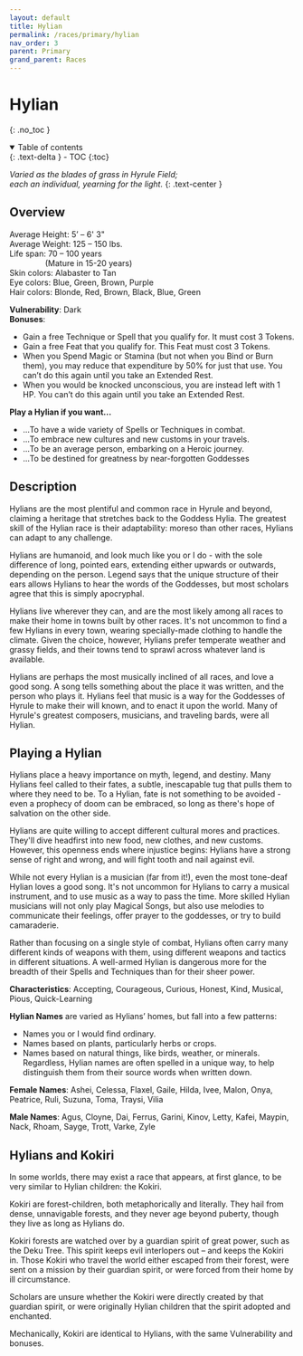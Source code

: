 ```yaml
---
layout: default
title: Hylian
permalink: /races/primary/hylian
nav_order: 3
parent: Primary
grand_parent: Races
---
```


# Hylian
{: .no_toc }

<details open markdown="block">
  <summary>
    Table of contents
  </summary>
  {: .text-delta }
- TOC
{:toc}
</details>

*Varied as the blades of grass in Hyrule Field;*  
*each an individual, yearning for the light.*
{: .text-center }

## Overview

Average Height: 5’ – 6' 3"  
Average Weight: 125 – 150 lbs.  
Life span: 70 – 100 years  
&nbsp;&nbsp;&nbsp;&nbsp;&nbsp;&nbsp;&nbsp;&nbsp;&nbsp;&nbsp;&nbsp;&nbsp;&nbsp;&nbsp;&nbsp;&nbsp;(Mature in 15-20 years)  
Skin colors: Alabaster to Tan  
Eye colors: Blue, Green, Brown, Purple  
Hair colors: Blonde, Red, Brown, Black, Blue, Green

**Vulnerability**: Dark  
**Bonuses**:
- Gain a free Technique or Spell that you qualify for. It must cost 3 Tokens.
- Gain a free Feat that you qualify for. This Feat must cost 3 Tokens. 
- When you Spend Magic or Stamina (but not when you Bind or Burn them), you may reduce that expenditure by 50% for just that use. You can’t do this again until you take an Extended Rest.
- When you would be knocked unconscious, you are instead left with 1 HP. You can’t do this again until you take an Extended Rest.

**Play a Hylian if you want...**
- ...To have a wide variety of Spells or Techniques in combat.
- ...To embrace new cultures and new customs in your travels.
- ...To be an average person, embarking on a Heroic journey.
- ...To be destined for greatness by near-forgotten Goddesses

## Description

Hylians are the most plentiful and common race in Hyrule and beyond, claiming a heritage that stretches back to the Goddess Hylia. The greatest skill of the Hylian race is their adaptability: moreso than other races, Hylians can adapt to any challenge.

Hylians are humanoid, and look much like you or I do - with the sole difference of long, pointed ears, extending either upwards or outwards, depending on the person. Legend says that the unique structure of their ears allows Hylians to hear the words of the Goddesses, but most scholars agree that this is simply apocryphal.

Hylians live wherever they can, and are the most likely among all races to make their home in towns built by other races. It's not uncommon to find a few Hylians in every town, wearing specially-made clothing to handle the climate. Given the choice, however, Hylians prefer temperate weather and grassy fields, and their towns tend to sprawl across whatever land is available.

Hylians are perhaps the most musically inclined of all races, and love a good song. A song tells something about the place it was written, and the person who plays it. Hylians feel that music is a way for the Goddesses of Hyrule to make their will known, and to enact it upon the world. Many of Hyrule's greatest composers, musicians, and traveling bards, were all Hylian.

## Playing a Hylian

Hylians place a heavy importance on myth, legend, and destiny. Many Hylians feel called to their fates, a subtle, inescapable tug that pulls them to where they need to be. To a Hylian, fate is not something to be avoided - even a prophecy of doom can be embraced, so long as there's hope of salvation on the other side.

Hylians are quite willing to accept different cultural mores and practices. They'll dive headfirst into new food, new clothes, and new customs. However, this openness ends where injustice begins: Hylians have a strong sense of right and wrong, and will fight tooth and nail against evil. 

While not every Hylian is a musician (far from it!), even the most tone-deaf Hylian loves a good song. It's not uncommon for Hylians to carry a musical instrument, and to use music as a way to pass the time. More skilled Hylian musicians will not only play Magical Songs, but also use melodies to communicate their feelings, offer prayer to the goddesses, or try to build camaraderie.

Rather than focusing on a single style of combat, Hylians often carry many different kinds of weapons with them, using different weapons and tactics in different situations. A well-armed Hylian is dangerous more for the breadth of their Spells and Techniques than for their sheer power.

**Characteristics**: Accepting, Courageous, Curious, Honest, Kind, Musical, Pious, Quick-Learning

**Hylian Names** are varied as Hylians’ homes, but fall into a few patterns:
- Names you or I would find ordinary.
- Names based on plants, particularly herbs or crops.
- Names based on natural things, like birds, weather, or minerals.
Regardless, Hylian names are often spelled in a unique way, to help distinguish them from their source words when written down.

**Female Names**: Ashei, Celessa, Flaxel, Gaile, Hilda, Ivee, Malon, Onya, Peatrice, Ruli, Suzuna, Toma, Traysi, Vilia

**Male Names**: Agus, Cloyne, Dai, Ferrus, Garini, Kinov, Letty, Kafei, Maypin, Nack, Rhoam, Sayge, Trott, Varke, Zyle

## Hylians and Kokiri

In some worlds, there may exist a race that appears, at first glance, to be very similar to Hylian children: the Kokiri.

Kokiri are forest-children, both metaphorically and literally. They hail from dense, unnavigable forests, and they never age beyond puberty, though they live as long as Hylians do.

Kokiri forests are watched over by a guardian spirit of great power, such as the Deku Tree. This spirit keeps evil interlopers out – and keeps the Kokiri in. Those Kokiri who travel the world either escaped from their forest, were sent on a mission by their guardian spirit, or were forced from their home by ill circumstance.

Scholars are unsure whether the Kokiri were directly created by that guardian spirit, or were originally Hylian children that the spirit adopted and enchanted.

Mechanically, Kokiri are identical to Hylians, with the same Vulnerability and bonuses.